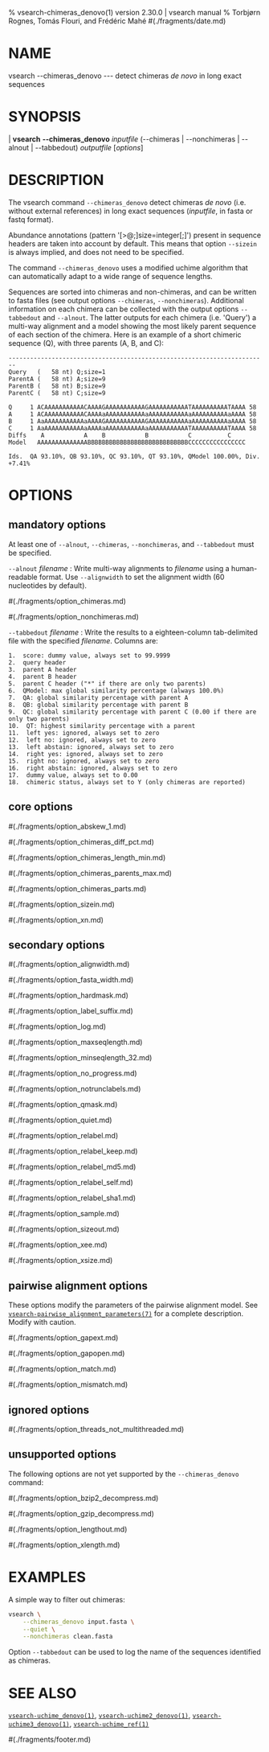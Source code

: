 % vsearch-chimeras_denovo(1) version 2.30.0 | vsearch manual
% Torbjørn Rognes, Tomás Flouri, and Frédéric Mahé
#(./fragments/date.md)

# NAME

vsearch \-\-chimeras_denovo --- detect chimeras *de novo* in long exact sequences


# SYNOPSIS

| **vsearch** **\-\-chimeras_denovo** _inputfile_ (\-\-chimeras | \-\-nonchimeras | \-\-alnout | \-\-tabbedout) _outputfile_ \[_options_]


# DESCRIPTION

The vsearch command `--chimeras_denovo` detect chimeras *de novo*
(i.e. without external references) in long exact sequences
(*inputfile*, in fasta or fastq format).

Abundance annotations (pattern '[>@;]size=integer[;]') present in
sequence headers are taken into account by default. This means that
option `--sizein` is always implied, and does not need to be
specified.

The command `--chimeras_denovo` uses a modified uchime algorithm that
can automatically adapt to a wide range of sequence lengths.

Sequences are sorted into chimeras and non-chimeras, and can be
written to fasta files (see output options `--chimeras`,
`--nonchimeras`). Additional information on each chimera can be
collected with the output options `--tabbedout` and `--alnout`. The
latter outputs for each chimera (i.e. 'Query') a multi-way alignment
and a model showing the most likely parent sequence of each section of
the chimera. Here is an example of a short chimeric sequence (Q), with
three parents (A, B, and C):

```text
------------------------------------------------------------------------
Query   (   58 nt) Q;size=1
ParentA (   58 nt) A;size=9
ParentB (   58 nt) B;size=9
ParentC (   58 nt) C;size=9

Q     1 ACAAAAAAAAAAACAAAAGAAAAAAAAAAAGAAAAAAAAAAATAAAAAAAAAATAAAA 58
A     1 ACAAAAAAAAAAACAAAAaAAAAAAAAAAAaAAAAAAAAAAAaAAAAAAAAAAaAAAA 58
B     1 AaAAAAAAAAAAAaAAAAGAAAAAAAAAAAGAAAAAAAAAAAaAAAAAAAAAAaAAAA 58
C     1 AaAAAAAAAAAAAaAAAAaAAAAAAAAAAAaAAAAAAAAAAATAAAAAAAAAATAAAA 58
Diffs    A           A    B           B           C          C
Model   AAAAAAAAAAAAAABBBBBBBBBBBBBBBBBBBBBBBBBBBBCCCCCCCCCCCCCCCC

Ids.  QA 93.10%, QB 93.10%, QC 93.10%, QT 93.10%, QModel 100.00%, Div. +7.41%
```


# OPTIONS

## mandatory options

At least one of `--alnout`, `--chimeras`, `--nonchimeras`, and
`--tabbedout` must be specified.

`--alnout` *filename*
: Write multi-way alignments to *filename* using a human-readable
  format. Use `--alignwidth` to set the alignment width (60
  nucleotides by default).

#(./fragments/option_chimeras.md)

#(./fragments/option_nonchimeras.md)

`--tabbedout` *filename*
: Write the results to a eighteen-column tab-delimited file with the
  specified *filename*. Columns are:

    1.  score: dummy value, always set to 99.9999
    2.  query header
    3.  parent A header
    4.  parent B header
    5.  parent C header ("*" if there are only two parents)
    6.  QModel: max global similarity percentage (always 100.0%)
    7.  QA: global similarity percentage with parent A
    8.  QB: global similarity percentage with parent B
    9.  QC: global similarity percentage with parent C (0.00 if there are only two parents)
    10.  QT: highest similarity percentage with a parent
    11.  left yes: ignored, always set to zero
    12.  left no: ignored, always set to zero
    13.  left abstain: ignored, always set to zero
    14.  right yes: ignored, always set to zero
    15.  right no: ignored, always set to zero
    16.  right abstain: ignored, always set to zero
    17.  dummy value, always set to 0.00
    18.  chimeric status, always set to Y (only chimeras are reported)


## core options

#(./fragments/option_abskew_1.md)

#(./fragments/option_chimeras_diff_pct.md)

#(./fragments/option_chimeras_length_min.md)

#(./fragments/option_chimeras_parents_max.md)

#(./fragments/option_chimeras_parts.md)

#(./fragments/option_sizein.md)

#(./fragments/option_xn.md)


## secondary options

#(./fragments/option_alignwidth.md)

#(./fragments/option_fasta_width.md)

#(./fragments/option_hardmask.md)

#(./fragments/option_label_suffix.md)

#(./fragments/option_log.md)

#(./fragments/option_maxseqlength.md)

#(./fragments/option_minseqlength_32.md)

#(./fragments/option_no_progress.md)

#(./fragments/option_notrunclabels.md)

#(./fragments/option_qmask.md)

#(./fragments/option_quiet.md)

#(./fragments/option_relabel.md)

#(./fragments/option_relabel_keep.md)

#(./fragments/option_relabel_md5.md)

#(./fragments/option_relabel_self.md)

#(./fragments/option_relabel_sha1.md)

#(./fragments/option_sample.md)

#(./fragments/option_sizeout.md)

#(./fragments/option_xee.md)

#(./fragments/option_xsize.md)


## pairwise alignment options

These options modify the parameters of the pairwise alignment
model. See
[`vsearch-pairwise_alignment_parameters(7)`](./misc/vsearch-pairwise_alignment_parameters.7.md)
for a complete description. Modify with caution.

#(./fragments/option_gapext.md)

#(./fragments/option_gapopen.md)

#(./fragments/option_match.md)

#(./fragments/option_mismatch.md)


## ignored options

#(./fragments/option_threads_not_multithreaded.md)


## unsupported options

The following options are not yet supported by the `--chimeras_denovo`
command:

#(./fragments/option_bzip2_decompress.md)

#(./fragments/option_gzip_decompress.md)

#(./fragments/option_lengthout.md)

#(./fragments/option_xlength.md)


# EXAMPLES

A simple way to filter out chimeras:

```sh
vsearch \
    --chimeras_denovo input.fasta \
    --quiet \
    --nonchimeras clean.fasta
```

Option `--tabbedout` can be used to log the name of the sequences
identified as chimeras.


# SEE ALSO

[`vsearch-uchime_denovo(1)`](./commands/vsearch-uchime_denovo.1.md),
[`vsearch-uchime2_denovo(1)`](../formats/vsearch-uchime2_denovo.1.md),
[`vsearch-uchime3_denovo(1)`](../formats/vsearch-uchime3_denovo.1.md),
[`vsearch-uchime_ref(1)`](../formats/vsearch-uchime_ref.1.md)


#(./fragments/footer.md)
